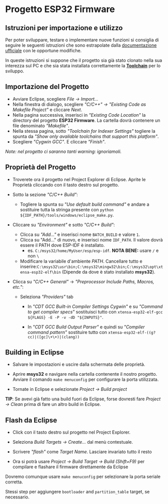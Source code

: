 # Progetto ESP32 Firmware

## Istruzioni per importazione e utilizzo
Per poter sviluppare, testare o implementare nuove funzioni si consiglia di seguire le seguenti istruzioni che sono estrapolate dalla [documentazione ufficiale](http://esp-idf.readthedocs.io/en/latest/get-started/index.html#start-a-project) con le opportune modifiche.

In queste istruzioni si suppone che il progetto sia già stato clonato nella sua interezza sul PC e che sia stata installata correttamente la [**Toolchain**](http://esp-idf.readthedocs.io/en/latest/get-started/index.html#setup-toolchain) per lo sviluppo.


## Importazione del Progetto

* Avviare Eclipse, scegliere *File -> Import...*
* Nella finestra di dialogo, scegliere *"C/C++" -> "Existing Code as Makefile Project"* e cliccare *Next*.
* Nella pagina successiva, inserisci in *"Existing Code Location"* la directory del progetto **ESP32 Firmware**. La cartella dovrà contenere un file denominato *"Makefile"*.
* Nella stessa pagina, sotto *"Toolchain for Indexer Settings"* togliere la spunta da *"Show only available toolchains that support this platform"*.
* Scegliere *"Cygwin GCC"*. E cliccare *"Finish"*.

*Note: nel progetto ci saranno tanti warning: ignoriamoli.*


## Proprietà del Progetto

* Troverete ora il progetto nel Project Explorer di Eclipse. Aprite le Proprietà cliccando con il tasto destro sul progetto.

* Sotto la sezione *"C/C++ Build"*:

  * Togliere la spunta su *"Use default build command"* e andare a sostituire tutta la stringa presente con ``python ${IDF_PATH}/tools/windows/eclipse_make.py``.

* Cliccare su *"Environment"* e sotto *"C/C++ Build"*:

  * Clicca su *"Add..."* e inserisci nome ``BATCH_BUILD`` e valore ``1``.
  * Clicca su "Add..." di nuovo, e inserisci nome ``IDF_PATH``. Il valore dovrà essere il PATH dove ESP-IDF è installato.
    * es. `C:/msys32/home/MyUser/esp/esp-idf`. **NOTA BENE:** usare `/` e non `\`
  * Modificare la variabile d'ambiente *PATH*. Cancellare tutto e inserire:``C:\msys32\usr\bin;C:\msys32\mingw32\bin;C:\msys32\opt\xtensa-esp32-elf\bin`` (Dipende da dove è stato installato **msys32**).

* Clicca su *"C/C++ General"* -> *"Preprocessor Include Paths, Macros, etc."*:

  * Seleziona *"Providers"* tab

     * In *"CDT GCC Built-in Compiler Settings Cygwin"* e su *"Command to get compiler specs"* sostituisci tutto con ``xtensa-esp32-elf-gcc ${FLAGS} -E -P -v -dD "${INPUTS}"``.

     * In *"CDT GCC Build Output Parser"* e quindi su  *"Compiler command pattern"* sostituire tutto con ``xtensa-esp32-elf-((g?cc)|([gc]\+\+)|(clang))``

## Building in Eclipse

* Salvare le impostazioni e uscire dalla schermata delle proprietà.
* Aprire **msys32** e navigare nella cartella contenente il nostro progetto.
  Avviare il comando ``make menuconfig`` per configurare la porta utilizzata.

* Tornate in Eclipse e selezionate *Project -> Build project*

**TIP**: Se avevi già fatto una build fuori da Eclipse, forse dovresti fare *Project -> Clean* prima di fare un altro build in Eclipse.

## Flash da Eclipse

* Click con il tasto destro sul progetto nel Project Explorer.

* Seleziona *Build Targets -> Create...* dal menù contestuale.

* Scrivere *"flash"* come *Target Name*. Lasciare invariato tutto il resto

* Ora si potrà usare *Project -> Build Target -> Build (Shift+F9)* per compilare e flashare il firmware direttamente da Eclipse

Dovremo comunque usare `make menuconfig` per selezionare la porta seriale corretta. 

Stessi step per aggiungere ``bootloader`` and ``partition_table`` target, se necessario.
